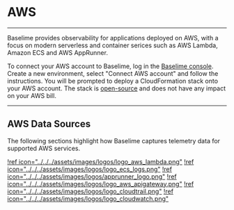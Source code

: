 # AWS

---

Baselime provides observability for applications deployed on AWS, with a focus on modern serverless and container serices such as AWS Lambda, Amazon ECS and AWS AppRunner.

To connect your AWS account to Baselime, log in the [Baselime console](https://console.baselime.io). Create a new environment, select "Connect AWS account" and follow the instructions. You will be prompted to deploy a CloudFormation stack onto your AWS account. The stack is [open-source](../../../connectors/aws.md) and does not have any impact on your AWS bill.

---

## AWS Data Sources

The following sections highlight how Baselime captures telemetry data for supported AWS services.

[!ref icon="../../../assets/images/logos/logo_aws_lambda.png"](./aws-lambda/index.md)
[!ref icon="../../../assets/images/logos/logo_ecs_logs.png"](./ecs-logs.md)
[!ref icon="../../../assets/images/logos/apprunner_logo.png"](./apprunner-logs.md)
[!ref icon="../../../assets/images/logos/logo_aws_apigateway.png"](./apigateway-logs.md)
[!ref icon="../../../assets/images/logos/logo_cloudtrail.png"](./cloudtrail.md)
[!ref icon="../../../assets/images/logos/logo_cloudwatch.png"](./cloudwatch-metrics.md)
